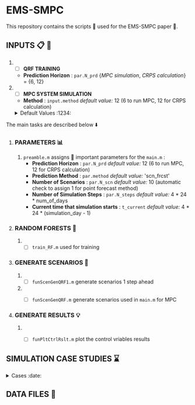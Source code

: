 # EMS-SMPC # 
 This repository contains the scripts :scroll: used for the EMS-SMPC paper :page_facing_up:.
 ## INPUTS :clipboard: :floppy_disk: ##
 1. - [ ]  __QRF TRAINING__
    * __Prediction Horizon__  : `par.N_prd`  {_MPC simulation_, _CRPS calculation_} = {6, 12}
 2. - [ ]  __MPC SYSTEM SIMULATION__  
    * __Method__  : `input.method`  _default value:_ 12 (6 to run MPC, 12 for CRPS calculation)

    <details>
     <summary> Default Values :1234:</summary>

     * `par.N_prd = 10`
     * `par.N_prd = 10`

   </details>
   



 The main tasks are described below :arrow_down:
 1. ### PARAMETERS :bar_chart: ###
    1. `preamble.m` assigns :paperclip: important parameters for the `main.m` : 
        * __Prediction Horizon__  : `par.N_prd`  _default value:_ 12 (6 to run MPC, 12 for CRPS calculation)
        * __Prediction Method__   : `par.method` _default value:_ 'scn_frcst'
        * __Number of Scenarios__ : `par.N_scn`  _default value:_ 10 (automatic check to assign 1 for point forecast method)
        * __Number of Simulation Steps__ : `par.N_steps`  _default value:_ 4 * 24 * num_of_days
        * __Current time that simulation starts__ : `t_current`  _default value:_ 4 * 24 * (simulation_day - 1)
       
 2. ### RANDOM FORESTS :deciduous_tree: ### 
    1. - [ ]  `train_RF.m` used for training 
    
 3. ### GENERATE SCENARIOS :crystal_ball: ###
    1. - [ ]  `funScenGenQRF1.m` generate scenarios 1 step ahead 
    2. - [ ]  `funScenGenQRF.m` generate scenarios used in  `main.m` for MPC


 4. ### GENERATE RESULTS :bulb: ###
    1. - [ ]  `funPltCtrlRslt.m` plot the control vriables results 


## SIMULATION CASE STUDIES :hourglass: ##

<details>
  <summary>Cases :date:</summary>
  
  * Day 100: 10 April
  * Day 104: 14 April
  * Day 105: 15 April
  * Day 107: 17 April
  * Day 109: 19 April

</details>

## DATA FILES :open_file_folder: ##
